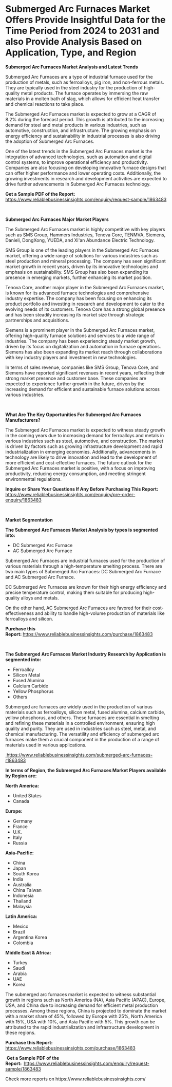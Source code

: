 <p><h1>Submerged Arc Furnaces Market Offers Provide Insightful Data for the Time Period from 2024 to 2031 and also Provide Analysis Based on Application, Type, and Region</h1></p><p><strong>Submerged Arc Furnaces Market Analysis and Latest Trends</strong></p>
<p><p>Submerged Arc Furnaces are a type of industrial furnace used for the production of metals, such as ferroalloys, pig iron, and non-ferrous metals. They are typically used in the steel industry for the production of high-quality metal products. The furnace operates by immersing the raw materials in a molten bath of slag, which allows for efficient heat transfer and chemical reactions to take place.</p><p>The Submerged Arc Furnaces market is expected to grow at a CAGR of 8.2% during the forecast period. This growth is attributed to the increasing demand for steel and metal products in various industries, such as automotive, construction, and infrastructure. The growing emphasis on energy efficiency and sustainability in industrial processes is also driving the adoption of Submerged Arc Furnaces.</p><p>One of the latest trends in the Submerged Arc Furnaces market is the integration of advanced technologies, such as automation and digital control systems, to improve operational efficiency and productivity. Companies are also focusing on developing innovative furnace designs that can offer higher performance and lower operating costs. Additionally, the growing investments in research and development activities are expected to drive further advancements in Submerged Arc Furnaces technology.</p></p>
<p><strong>Get a Sample PDF of the Report:&nbsp;</strong> <a href="https://www.reliablebusinessinsights.com/enquiry/request-sample/1863483">https://www.reliablebusinessinsights.com/enquiry/request-sample/1863483</a></p>
<p>&nbsp;</p>
<p><strong>Submerged Arc Furnaces Major Market Players</strong></p>
<p><p>The Submerged Arc Furnaces market is highly competitive with key players such as SMS Group, Hammers Industries, Tenova Core, TENMVA, Siemens, Danieli, DongXong, YUEDA, and Xi'an Abundance Electric Technology. </p><p>SMS Group is one of the leading players in the Submerged Arc Furnaces market, offering a wide range of solutions for various industries such as steel production and mineral processing. The company has seen significant market growth in recent years, driven by its innovative technologies and emphasis on sustainability. SMS Group has also been expanding its presence in emerging markets, further enhancing its market position.</p><p>Tenova Core, another major player in the Submerged Arc Furnaces market, is known for its advanced furnace technologies and comprehensive industry expertise. The company has been focusing on enhancing its product portfolio and investing in research and development to cater to the evolving needs of its customers. Tenova Core has a strong global presence and has been steadily increasing its market size through strategic partnerships and acquisitions.</p><p>Siemens is a prominent player in the Submerged Arc Furnaces market, offering high-quality furnace solutions and services to a wide range of industries. The company has been experiencing steady market growth, driven by its focus on digitalization and automation in furnace operations. Siemens has also been expanding its market reach through collaborations with key industry players and investment in new technologies.</p><p>In terms of sales revenue, companies like SMS Group, Tenova Core, and Siemens have reported significant revenues in recent years, reflecting their strong market presence and customer base. These companies are expected to experience further growth in the future, driven by the increasing demand for efficient and sustainable furnace solutions across various industries.</p></p>
<p>&nbsp;</p>
<p><strong>What Are The Key Opportunities For Submerged Arc Furnaces Manufacturers?</strong></p>
<p><p>The Submerged Arc Furnaces market is expected to witness steady growth in the coming years due to increasing demand for ferroalloys and metals in various industries such as steel, automotive, and construction. The market is driven by factors such as growing infrastructure development and rapid industrialization in emerging economies. Additionally, advancements in technology are likely to drive innovation and lead to the development of more efficient and cost-effective furnaces. The future outlook for the Submerged Arc Furnaces market is positive, with a focus on improving productivity, reducing energy consumption, and meeting stringent environmental regulations.</p></p>
<p><strong>Inquire or Share Your Questions If Any Before Purchasing This Report:</strong> <a href="https://www.reliablebusinessinsights.com/enquiry/pre-order-enquiry/1863483">https://www.reliablebusinessinsights.com/enquiry/pre-order-enquiry/1863483</a></p>
<p>&nbsp;</p>
<p><strong>Market Segmentation</strong></p>
<p><strong>The Submerged Arc Furnaces Market Analysis by types is segmented into:</strong></p>
<p><ul><li>DC Submerged Arc Furnace</li><li>AC Submerged Arc Furnace</li></ul></p>
<p><p>Submerged Arc Furnaces are industrial furnaces used for the production of various materials through a high-temperature smelting process. There are two main types of Submerged Arc Furnaces: DC Submerged Arc Furnace and AC Submerged Arc Furnace. </p><p>DC Submerged Arc Furnaces are known for their high energy efficiency and precise temperature control, making them suitable for producing high-quality alloys and metals. </p><p>On the other hand, AC Submerged Arc Furnaces are favored for their cost-effectiveness and ability to handle high-volume production of materials like ferroalloys and silicon.</p></p>
<p><strong>Purchase this Report:&nbsp;</strong><a href="https://www.reliablebusinessinsights.com/purchase/1863483">https://www.reliablebusinessinsights.com/purchase/1863483</a></p>
<p>&nbsp;</p>
<p><strong>The Submerged Arc Furnaces Market Industry Research by Application is segmented into:</strong></p>
<p><ul><li>Ferroalloy</li><li>Silicon Metal</li><li>Fused Alumina</li><li>Calcium Carbide</li><li>Yellow Phosphorus</li><li>Others</li></ul></p>
<p><p>Submerged arc furnaces are widely used in the production of various materials such as ferroalloys, silicon metal, fused alumina, calcium carbide, yellow phosphorus, and others. These furnaces are essential in smelting and refining these materials in a controlled environment, ensuring high quality and purity. They are used in industries such as steel, metal, and chemical manufacturing. The versatility and efficiency of submerged arc furnaces make them a crucial component in the production of a range of materials used in various applications.</p></p>
<p><a href="https://www.reliablebusinessinsights.com/submerged-arc-furnaces-r1863483">&nbsp;https://www.reliablebusinessinsights.com/submerged-arc-furnaces-r1863483</a></p>
<p><strong>In terms of Region, the Submerged Arc Furnaces Market Players available by Region are:</strong></p>
<p>
    <p> <strong> North America: </strong>
        <ul>
            <li>United States</li>
            <li>Canada</li>
        </ul>
        </p> 
    <p> <strong> Europe: </strong>
        <ul>
            <li>Germany</li>
            <li>France</li>
            <li>U.K.</li>
            <li>Italy</li>
            <li>Russia</li>
        </ul>
        </p> 
    <p> <strong> Asia-Pacific: </strong>
        <ul>
            <li>China</li>
            <li>Japan</li>
            <li>South Korea</li>
            <li>India</li>
            <li>Australia</li>
            <li>China Taiwan</li>
            <li>Indonesia</li>
            <li>Thailand</li>
            <li>Malaysia</li>
        </ul>
        </p> 
    <p> <strong> Latin America: </strong>
        <ul>
            <li>Mexico</li>
            <li>Brazil</li>
            <li>Argentina Korea</li>
            <li>Colombia</li>
        </ul>
        </p> 
    <p> <strong> Middle East & Africa: </strong>
        <ul>
            <li>Turkey</li>
            <li>Saudi</li>
            <li>Arabia</li>
            <li>UAE</li>
            <li>Korea</li>
        </ul>
    </p>
    </p>
<p><p>The submerged arc furnaces market is expected to witness substantial growth in regions such as North America (NA), Asia Pacific (APAC), Europe, USA, and China due to increasing demand for efficient metal production processes. Among these regions, China is projected to dominate the market with a market share of 45%, followed by Europe with 25%, North America with 15%, USA with 10%, and Asia Pacific with 5%. This growth can be attributed to the rapid industrialization and infrastructure development in these regions.</p></p>
<p><strong>Purchase this Report: </strong><a href="https://www.reliablebusinessinsights.com/purchase/1863483">https://www.reliablebusinessinsights.com/purchase/1863483</a></p>
<p>&nbsp;<strong>Get a Sample PDF of the Report:&nbsp;&nbsp;</strong><a href="https://www.reliablebusinessinsights.com/enquiry/request-sample/1863483">https://www.reliablebusinessinsights.com/enquiry/request-sample/1863483</a></p>
<p><strong></strong></p>
<p>Check more reports on https://www.reliablebusinessinsights.com/</p>